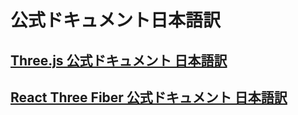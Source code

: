# 公式ドキュメント日本語訳

## [Three.js 公式ドキュメント 日本語訳](./three/README.md)

## [React Three Fiber 公式ドキュメント 日本語訳](./fiber/README.md)
